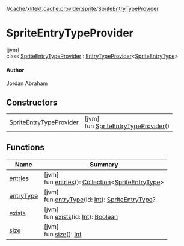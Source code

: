//[cache](../../../index.md)/[xlitekt.cache.provider.sprite](../index.md)/[SpriteEntryTypeProvider](index.md)

# SpriteEntryTypeProvider

[jvm]\
class [SpriteEntryTypeProvider](index.md) : [EntryTypeProvider](../../xlitekt.cache.provider/-entry-type-provider/index.md)&lt;[SpriteEntryType](../-sprite-entry-type/index.md)&gt; 

#### Author

Jordan Abraham

## Constructors

| | |
|---|---|
| [SpriteEntryTypeProvider](-sprite-entry-type-provider.md) | [jvm]<br>fun [SpriteEntryTypeProvider](-sprite-entry-type-provider.md)() |

## Functions

| Name | Summary |
|---|---|
| [entries](../../xlitekt.cache.provider/-entry-type-provider/entries.md) | [jvm]<br>fun [entries](../../xlitekt.cache.provider/-entry-type-provider/entries.md)(): [Collection](https://kotlinlang.org/api/latest/jvm/stdlib/kotlin.collections/-collection/index.html)&lt;[SpriteEntryType](../-sprite-entry-type/index.md)&gt; |
| [entryType](../../xlitekt.cache.provider/-entry-type-provider/entry-type.md) | [jvm]<br>fun [entryType](../../xlitekt.cache.provider/-entry-type-provider/entry-type.md)(id: [Int](https://kotlinlang.org/api/latest/jvm/stdlib/kotlin/-int/index.html)): [SpriteEntryType](../-sprite-entry-type/index.md)? |
| [exists](../../xlitekt.cache.provider/-entry-type-provider/exists.md) | [jvm]<br>fun [exists](../../xlitekt.cache.provider/-entry-type-provider/exists.md)(id: [Int](https://kotlinlang.org/api/latest/jvm/stdlib/kotlin/-int/index.html)): [Boolean](https://kotlinlang.org/api/latest/jvm/stdlib/kotlin/-boolean/index.html) |
| [size](../../xlitekt.cache.provider/-entry-type-provider/size.md) | [jvm]<br>fun [size](../../xlitekt.cache.provider/-entry-type-provider/size.md)(): [Int](https://kotlinlang.org/api/latest/jvm/stdlib/kotlin/-int/index.html) |
